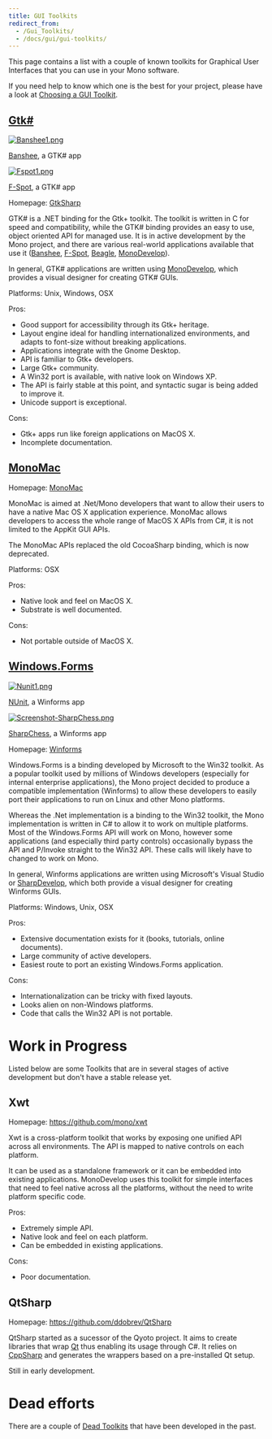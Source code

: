 ```yaml
---
title: GUI Toolkits
redirect_from:
  - /Gui_Toolkits/
  - /docs/gui/gui-toolkits/
---
```


This page contains a list with a couple of known toolkits for Graphical User Interfaces that you can use in your Mono software.

If you need help to know which one is the best for your project, please have a look at [Choosing a GUI Toolkit](/docs/gui/choosing-a-gui-toolkit/).

[Gtk#](/docs/gui/gtksharp/)
---------------------------

[![Banshee1.png](/archived/images/5/5e/Banshee1.png)](/archived/images/5/5e/Banshee1.png)

[Banshee](http://banshee-project.org/Main_Page), a GTK# app

[![Fspot1.png](/archived/images/9/92/Fspot1.png)](/archived/images/9/92/Fspot1.png)

[F-Spot](http://f-spot.org/Main_Page), a GTK# app

Homepage: [GtkSharp](/docs/gui/gtksharp/)

GTK# is a .NET binding for the Gtk+ toolkit. The toolkit is written in C for speed and compatibility, while the GTK# binding provides an easy to use, object oriented API for managed use. It is in active development by the Mono project, and there are various real-world applications available that use it ([Banshee](http://banshee-project.org/Main_Page), [F-Spot](http://f-spot.org/Main_Page), [Beagle](http://beagle-project.org/Main_Page), [MonoDevelop](http://www.monodevelop.com/Main_Page)).

In general, GTK# applications are written using [MonoDevelop](http://www.monodevelop.com/Main_Page), which provides a visual designer for creating GTK# GUIs.

Platforms: Unix, Windows, OSX

Pros:

-   Good support for accessibility through its Gtk+ heritage.
-   Layout engine ideal for handling internationalized environments, and adapts to font-size without breaking applications.
-   Applications integrate with the Gnome Desktop.
-   API is familiar to Gtk+ developers.
-   Large Gtk+ community.
-   A Win32 port is available, with native look on Windows XP.
-   The API is fairly stable at this point, and syntactic sugar is being added to improve it.
-   Unicode support is exceptional.

Cons:

-   Gtk+ apps run like foreign applications on MacOS X.
-   Incomplete documentation.

[MonoMac](/docs/tools+libraries/libraries/monomac/)
---------------------------------------------------

Homepage: [MonoMac](/docs/tools+libraries/libraries/monomac/)

MonoMac is aimed at .Net/Mono developers that want to allow their users to have a native Mac OS X application experience. MonoMac allows developers to access the whole range of MacOS X APIs from C#, it is not limited to the AppKit GUI APIs.

The MonoMac APIs replaced the old CocoaSharp binding, which is now deprecated.

Platforms: OSX

Pros:

-   Native look and feel on MacOS X.
-   Substrate is well documented.

Cons:

-   Not portable outside of MacOS X.

[Windows.Forms](/docs/gui/winforms/)
------------------------------------

[![Nunit1.png](/archived/images/7/71/Nunit1.png)](/archived/images/7/71/Nunit1.png)

[NUnit](http://www.nunit.org/), a Winforms app

[![Screenshot-SharpChess.png](/archived/images/3/32/Screenshot-SharpChess.png)](/archived/images/3/32/Screenshot-SharpChess.png)

[SharpChess](http://sharpchess.com/), a Winforms app

Homepage: [Winforms](/docs/gui/winforms/)

Windows.Forms is a binding developed by Microsoft to the Win32 toolkit. As a popular toolkit used by millions of Windows developers (especially for internal enterprise applications), the Mono project decided to produce a compatible implementation (Winforms) to allow these developers to easily port their applications to run on Linux and other Mono platforms.

Whereas the .Net implementation is a binding to the Win32 toolkit, the Mono implementation is written in C# to allow it to work on multiple platforms. Most of the Windows.Forms API will work on Mono, however some applications (and especially third party controls) occasionally bypass the API and P/Invoke straight to the Win32 API. These calls will likely have to changed to work on Mono.

In general, Winforms applications are written using Microsoft's Visual Studio or [SharpDevelop](http://www.icsharpcode.net/opensource/sd/), which both provide a visual designer for creating Winforms GUIs.

Platforms: Windows, Unix, OSX

Pros:

-   Extensive documentation exists for it (books, tutorials, online documents).
-   Large community of active developers.
-   Easiest route to port an existing Windows.Forms application.

Cons:

-   Internationalization can be tricky with fixed layouts.
-   Looks alien on non-Windows platforms.
-   Code that calls the Win32 API is not portable.

Work in Progress
===================

Listed below are some Toolkits that are in several stages of active development but don't have a stable release yet.

Xwt
---

Homepage: https://github.com/mono/xwt

Xwt is a cross-platform toolkit that works by exposing one unified API across all environments. The API is mapped to native controls on each platform.

It can be used as a standalone framework or it can be embedded into existing applications. MonoDevelop uses this toolkit for simple interfaces that need to feel native across all the platforms, without the need to write platform specific code.

Pros:

-   Extremely simple API.
-   Native look and feel on each platform.
-   Can be embedded in existing applications.

Cons:

-   Poor documentation.

QtSharp
-------

Homepage: https://github.com/ddobrev/QtSharp

QtSharp started as a sucessor of the Qyoto project. It aims to create libraries that wrap [Qt](https://qt-project.org/) thus enabling its usage through C#. It relies on [CppSharp](https://github.com/mono/CppSharp) and generates the wrappers based on a pre-installed Qt setup.

Still in early development.

Dead efforts
============

There are a couple of [Dead Toolkits](/docs/tools+libraries/dead-toolkits/ "Dead Toolkits") that have been developed in the past.